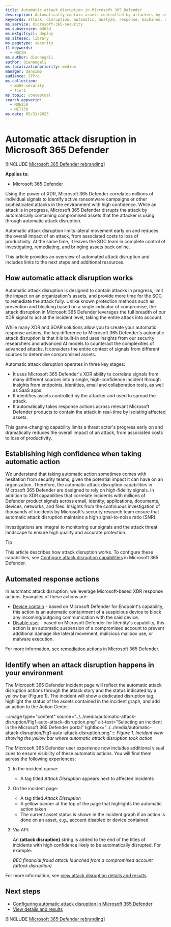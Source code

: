 ```yaml
---
title: Automatic attack disruption in Microsoft 365 Defender
description: Automatically contain assets controlled by attackers by using automatic attack disruption in Microsoft 365 Defender.
keywords: attack, disruption, automatic, analyze, response, machines, devices, users, identities, mail, email, mailbox, investigation, graph, evidence
ms.service: microsoft-365-security
ms.subservice: m365d
ms.mktglfcycl: deploy
ms.sitesec: library
ms.pagetype: security
f1.keywords: 
  - NOCSH
ms.author: diannegali
author: diannegali
ms.localizationpriority: medium
manager: dansimp
audience: ITPro
ms.collection: 
  - m365-security
  - tier1
ms.topic: conceptual
search.appverid: 
  - MOE150
  - MET150
ms.date: 05/31/2023
---
```


# Automatic attack disruption in Microsoft 365 Defender

[!INCLUDE [Microsoft 365 Defender rebranding](../includes/microsoft-defender.md)]

**Applies to:**

- Microsoft 365 Defender

Using the power of XDR, Microsoft 365 Defender correlates millions of individual signals to identify active ransomware campaigns or other sophisticated attacks in the environment with high confidence. While an attack is in progress, Microsoft 365 Defender disrupts the attack by automatically containing compromised assets that the attacker is using through automatic attack disruption.

Automatic attack disruption limits lateral movement early on and reduces the overall impact of an attack, from associated costs to loss of productivity. At the same time, it leaves the SOC team in complete control of investigating, remediating, and bringing assets back online.

This article provides an overview of automated attack disruption and includes links to the next steps and additional resources.

## How automatic attack disruption works

Automatic attack disruption is designed to contain attacks in progress, limit the impact on an organization's assets, and provide more time for the SOC to remediate the attack fully. Unlike known protection methods such as prevention and blocking based on a single indicator of compromise, the attack disruption in Microsoft 365 Defender leverages the full breadth of our XDR signal to act at the incident level, taking the entire attack into account.

While many XDR and SOAR solutions allow you to create your automatic response actions, the key difference to Microsoft 365 Defender's automatic attack disruption is that it is built-in and uses insights from our security researchers and advanced AI models to counteract the complexities of advanced attacks. It considers the entire context of signals from different sources to determine compromised assets.

Automatic attack disruption operates in three key stages:

- It uses Microsoft 365 Defender's XDR ability to correlate signals from many different sources into a single, high-confidence incident through insights from endpoints, identities, email and collaboration tools, as well as SaaS apps.
- It identifies assets controlled by the attacker and used to spread the attack.
- It automatically takes response actions across relevant Microsoft Defender products to contain the attack in real-time by isolating affected assets.

This game-changing capability limits a threat actor's progress early on and dramatically reduces the overall impact of an attack, from associated costs to loss of productivity.

## Establishing high confidence when taking automatic action

We understand that taking automatic action sometimes comes with hesitation from security teams, given the potential impact it can have on an organization. Therefore, the automatic attack disruption capabilities in Microsoft 365 Defender are designed to rely on high-fidelity signals. In addition to XDR capabilities that correlate incidents with millions of Defender product signals across email, identity, applications, documents, devices, networks, and files. Insights from the continuous investigation of thousands of incidents by Microsoft's security research team ensure that automatic attack disruption maintains a high signal-to-noise ratio (SNR).

Investigations are integral to monitoring our signals and the attack threat landscape to ensure high quality and accurate protection.

> [!TIP]
> This article describes how attack disruption works. To configure these capabilities, see [Configure attack disruption capabilities](configure-attack-disruption.md) in Microsoft 365 Defender.

## Automated response actions

In automatic attack disruption, we leverage Microsoft-based XDR response actions. Examples of these actions are:

- [Device contain](/microsoft-365/security/defender-endpoint/respond-machine-alerts#contain-devices-from-the-network) - based on Microsoft Defender for Endpoint's capability, this action is an automatic containment of a suspicious device to block any incoming/outgoing communication with the said device.
- [Disable user](/defender-for-identity/remediation-actions) - based on Microsoft Defender for Identity's capability, this action is an automatic suspension of a compromised account to prevent additional damage like lateral movement, malicious mailbox use, or malware execution.

For more information, see [remediation actions](m365d-remediation-actions.md) in Microsoft 365 Defender.

## Identify when an attack disruption happens in your environment

The Microsoft 365 Defender incident page will reflect the automatic attack disruption actions through the attack story and the status indicated by a yellow bar (Figure 1). The incident will show a dedicated disruption tag, highlight the status of the assets contained in the incident graph, and add an action to the Action Center.

:::image type="content" source="../../media/automatic-attack-disruption/Fig1-auto-attack-disruption.png" alt-text="Selecting an incident in the Microsoft 365 Defender portal" lightbox="../../media/automatic-attack-disruption/Fig1-auto-attack-disruption.png":::
*Figure 1. Incident view showing the yellow bar where automatic attack disruption took action*

The Microsoft 365 Defender user experience now includes additional visual cues to ensure visibility of these automatic actions. You will find them across the following experiences:

1. In the incident queue:

    - A tag titled *Attack Disruption* appears next to affected incidents

2. On the incident page:

    - A tag titled *Attack Disruption*
    - A yellow banner at the top of the page that highlights the automatic action taken
    - The current asset status is shown in the incident graph if an action is done on an asset, e.g., account disabled or device contained

3. Via API:

    An **(attack disruption)** string is added to the end of the titles of incidents with high confidence likely to be automatically disrupted. For example:

    *BEC financial fraud attack launched from a compromised account (attack disruption)*

For more information, see [view attack disruption details and results](autoad-results.md).


## Next steps

- [Configuring automatic attack disruption in Microsoft 365 Defender](configure-attack-disruption.md)
- [View details and results](autoad-results.md)


[!INCLUDE [Microsoft 365 Defender rebranding](../../includes/defender-m3d-techcommunity.md)]

